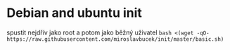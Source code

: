 # Debian and ubuntu init

spustit nejdřív jako root a potom jako běžný uživatel
```bash <(wget -qO- https://raw.githubusercontent.com/miroslavbucek/init/master/basic.sh)```
